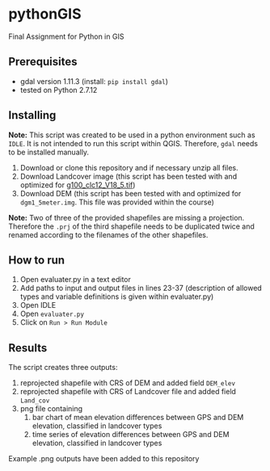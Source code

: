 # pythonGIS
Final Assignment for Python in GIS

## Prerequisites

 - gdal version 1.11.3 (install: `pip install gdal`)
 - tested on Python 2.7.12


 ## Installing

 **Note:** This script was created to be used in a python environment such as `IDLE`. It is not intended to run this script within QGIS. Therefore, `gdal` needs to be installed manually.

 1. Download or clone this repository and if necessary unzip all files.
 2. Download Landcover image (this script has been tested with and optimized for [g100_clc12_V18_5.tif](http://land.copernicus.eu/pan-european/corine-land-cover/clc-2012/view))
 3. Download DEM (this script has been tested with and optimized for `dgm1_5meter.img`. This file was provided within the course)
 
**Note:** Two of three of the provided shapefiles are missing a projection. Therefore the `.prj` of the third shapefile needs to be duplicated twice and renamed according to the filenames of the other shapefiles. 

 ## How to run

 1. Open evaluater.py in a text editor
 2. Add paths to input and output files in lines 23-37 (description of allowed types and variable definitions is given within evaluater.py)
 3. Open IDLE
 4. Open `evaluater.py`
 7. Click on `Run > Run Module`

 ## Results

 The script creates three outputs:
 
1. reprojected shapefile with CRS of DEM and added field `DEM_elev`
2. reprojected shapefile with CRS of Landcover file and added field `Land_cov`
3. png file containing 
    1. bar chart of mean elevation differences between GPS and DEM elevation, classified in landcover types
    2. time series of elevation differences between GPS and DEM elevation, classified in landcover types

Example .png outputs have been added to this repository 